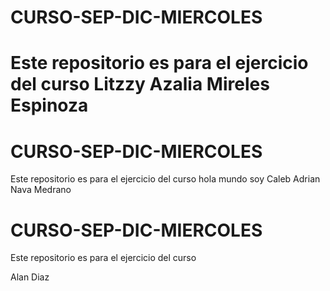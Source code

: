 
# CURSO-SEP-DIC-MIERCOLES
Este repositorio es para el ejercicio del curso Litzzy Azalia Mireles Espinoza
=======
# CURSO-SEP-DIC-MIERCOLES
Este repositorio es para el ejercicio del curso
hola mundo soy Caleb Adrian Nava Medrano

# CURSO-SEP-DIC-MIERCOLES
Este repositorio es para el ejercicio del curso

Alan Diaz

